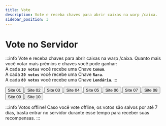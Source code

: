```yaml
---
title: Vote
description: Vote e receba chaves para abrir caixas na warp /caixa.
sidebar_position: 3
---
```


# Vote no Servidor

:::info
Vote e receba chaves para abrir caixas na warp /caixa.
Quanto mais você votar mais prêmios e chaves você pode ganhar:  
A cada **`10 votos`** você recebe uma Chave **`Comum`**.  
A cada **`20 votos`** você recebe uma Chave **`Rara`**.  
A cada **`80 votos`** você recebe uma Chave **`Lendária`**.
:::

<div>
  <a href="https://minecraft-mp.com/server/225174/vote">
    <button class="button button--lg button--primary shadow--tl" style={{margin: 10}}>Site 01</button>
  </a>
  <a href="https://www.planetminecraft.com/server/armageddon-server/vote">
    <button class="button button--lg button--primary shadow--tl" style={{margin: 10}}>Site 02</button>
  </a>
  <a href="https://minecraft-server-list.com/server/441552/vote">
    <button class="button button--lg button--primary shadow--tl" style={{margin: 10}}>Site 03</button>
  </a>
  <a href="https://topg.org/Minecraft/in-515193">
    <button class="button button--lg button--primary shadow--tl" style={{margin: 10}}>Site 04</button>
  </a>
  <a href="https://minecraftservers.org/vote/554608">
    <button class="button button--lg button--primary shadow--tl" style={{margin: 10}}>Site 05</button>
  </a>
  <a href="https://topminecraftservers.org/vote/6030">
    <button class="button button--lg button--primary shadow--tl" style={{margin: 10}}>Site 06</button>
  </a>
  <a href="https://mccommunity.net/server/127-Armageddon+Server/vote">
    <button class="button button--lg button--primary shadow--tl" style={{margin: 10}}>Site 07</button>
  </a>
  <a href="https://minecraft-server.net/vote/ArmaMC">
    <button class="button button--lg button--primary shadow--tl" style={{margin: 10}}>Site 08</button>
  </a>
  <a href="https://minecraft.buzz/vote/5241">
    <button class="button button--lg button--primary shadow--tl" style={{margin: 10}}>Site 09</button>
  </a>
  <a href="https://servers-minecraft.net/server-armageddon-server.1115/">
    <button class="button button--lg button--primary shadow--tl" style={{margin: 10}}>Site 10</button>
  </a>
</div>

:::info Votos offline!
Caso você vote offline, os votos são salvos por até 7 dias, basta entrar no servidor durante esse tempo para receber suas recompensas.
:::